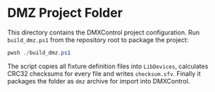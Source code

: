 # DMZ Project Folder

This directory contains the DMXControl project configuration.
Run `build_dmz.ps1` from the repository root to package the project:

```powershell
pwsh ./build_dmz.ps1
```

The script copies all fixture definition files into `LibDevices`, calculates CRC32
checksums for every file and writes `checksum.sfv`. Finally it packages the folder
as `dmz` archive for import into DMXControl.
